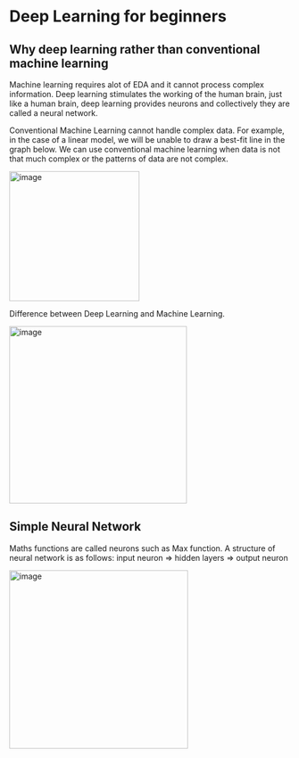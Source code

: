 # Deep Learning for beginners

## Why deep learning rather than conventional machine learning

Machine learning requires alot of EDA and it cannot process complex information. Deep learning stimulates the working of the human brain, just like a human brain, deep learning provides neurons and collectively they are called a neural network.

Conventional Machine Learning cannot handle complex data. 
For example, in the case of a linear model, we will be unable to draw a best-fit line in the graph below. We can use conventional machine learning when data is not that much complex or the patterns of data are not complex.

<img width="233" alt="image" src="https://github.com/AbdulHadi806/Machine-learning-Basic-notes/assets/113926529/c3d65f81-f7c1-49cb-8435-8561ee406b51">


Difference between Deep Learning and Machine Learning.

<img width="318" alt="image" src="https://github.com/AbdulHadi806/Machine-learning-Basic-notes/assets/113926529/045d2944-353f-4129-b36e-4ed11693ae9a">


## Simple Neural Network

Maths functions are called neurons such as Max function.
A structure of neural network is as follows: input neuron => hidden layers => output neuron

<img width="320" alt="image" src="https://github.com/AbdulHadi806/Machine-learning-Basic-notes/assets/113926529/ef62e8b0-d671-4b79-88c6-b01590062e9a">


